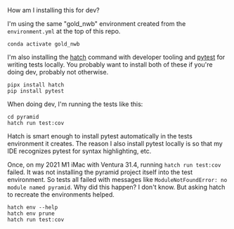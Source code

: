 How am I installing this for dev?

I'm using the same "gold_nwb" environment created from the `environment.yml` at the top of this repo.

```
conda activate gold_nwb
```

I'm also installing the [hatch](https://github.com/pypa/hatch) command with developer tooling
and [pytest](https://docs.pytest.org/en/7.1.x/getting-started.html) for writing tests locally.
You probably want to install both of these if you're doing dev, probably not otherwise.

```
pipx install hatch
pip install pytest
```

When doing dev, I'm running the tests like this:

```
cd pyramid
hatch run test:cov
```

Hatch is smart enough to install pytest automatically in the tests environment it creates.
The reason I also install pytest locally is so that my IDE recognizes pytest for syntax highlighting, etc.

Once, on my 2021 M1 iMac with Ventura 31.4, running `hatch run test:cov` failed.  It was not installing the pyramid project itself into the test environment.  So tests all failed with messages like `ModuleNotFoundError: no module named pyramid`.  Why did this happen?  I don't know.  But asking hatch to recreate the environments helped.
```
hatch env --help
hatch env prune
hatch run test:cov
```
